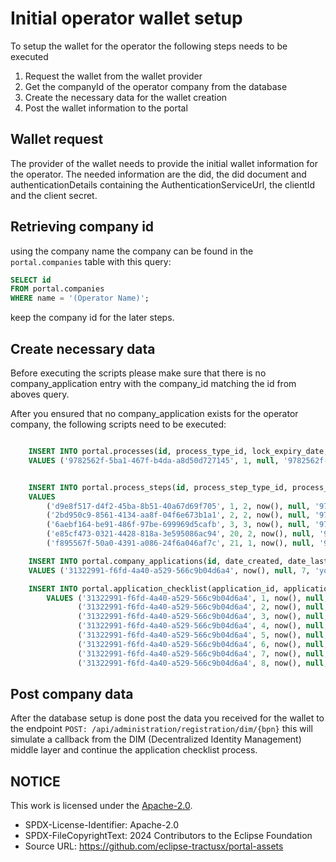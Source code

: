 # Initial operator wallet setup

To setup the wallet for the operator the following steps needs to be executed

1. Request the wallet from the wallet provider
2. Get the companyId of the operator company from the database
3. Create the necessary data for the wallet creation
4. Post the wallet information to the portal

## Wallet request

The provider of the wallet needs to provide the initial wallet information for the operator. The needed information are the did, the did document and authenticationDetails containing the AuthenticationServiceUrl, the clientId and the client secret.

## Retrieving company id

using the company name the company can be found in the `portal.companies` table with this query:

```sql
SELECT id
FROM portal.companies
WHERE name = '(Operator Name)';
```

keep the company id for the later steps.

## Create necessary data

Before executing the scripts please make sure that there is no company_application entry with the company_id matching the id from aboves query.

After you ensured that no company_application exists for the operator company, the following scripts need to be executed:

```sql

    INSERT INTO portal.processes(id, process_type_id, lock_expiry_date, version)
    VALUES ('9782562f-5ba1-467f-b4da-a8d50d727145', 1, null, '9782562f-5ba1-467f-b4da-a8d50d727145');


    INSERT INTO portal.process_steps(id, process_step_type_id, process_step_status_id, date_created, date_last_changed, process_id, message)
    VALUES
        ('d9e8f517-d4f2-45ba-8b51-40a67d69f705', 1, 2, now(), null, '9782562f-5ba1-467f-b4da-a8d50d727145', null),
        ('2bd950c9-8561-4134-aa8f-04f6e673b1a1', 2, 2, now(), null, '9782562f-5ba1-467f-b4da-a8d50d727145', null),
        ('6aebf164-be91-486f-97be-699969d5cafb', 3, 3, now(), null, '9782562f-5ba1-467f-b4da-a8d50d727145', null),
        ('e85cf473-0321-4428-818a-3e595086ac94', 20, 2, now(), null, '9782562f-5ba1-467f-b4da-a8d50d727145', null),
        ('f895567f-50a0-4391-a086-24f6a046af7c', 21, 1, now(), null, '9782562f-5ba1-467f-b4da-a8d50d727145', null);

    INSERT INTO portal.company_applications(id, date_created, date_last_changed, application_status_id, company_id, last_editor_id, checklist_process_id, company_application_type_id, onboarding_service_provider_id)
    VALUES ('31322991-f6fd-4a40-a529-566c9b04d6a4', now(), null, 7, 'your company id', null, '9782562f-5ba1-467f-b4da-a8d50d727145', 1, null);

    INSERT INTO portal.application_checklist(application_id, application_checklist_entry_type_id, date_created, date_last_changed, application_checklist_entry_status_id, comment)
        VALUES ('31322991-f6fd-4a40-a529-566c9b04d6a4', 1, now(), null, 3, null),
               ('31322991-f6fd-4a40-a529-566c9b04d6a4', 2, now(), null, 3, null),
               ('31322991-f6fd-4a40-a529-566c9b04d6a4', 3, now(), null, 2, null),
               ('31322991-f6fd-4a40-a529-566c9b04d6a4', 4, now(), null, 1, null),
               ('31322991-f6fd-4a40-a529-566c9b04d6a4', 5, now(), null, 1, null),
               ('31322991-f6fd-4a40-a529-566c9b04d6a4', 6, now(), null, 1, null),
               ('31322991-f6fd-4a40-a529-566c9b04d6a4', 7, now(), null, 1, null),
               ('31322991-f6fd-4a40-a529-566c9b04d6a4', 8, now(), null, 1, null);

```

## Post company data

After the database setup is done post the data you received for the wallet to the endpoint `POST: /api/administration/registration/dim/{bpn}` this will simulate a callback from the DIM (Decentralized Identity Management) middle layer and continue the application checklist process.

## NOTICE

This work is licensed under the [Apache-2.0](https://www.apache.org/licenses/LICENSE-2.0).

- SPDX-License-Identifier: Apache-2.0
- SPDX-FileCopyrightText: 2024 Contributors to the Eclipse Foundation
- Source URL: https://github.com/eclipse-tractusx/portal-assets
